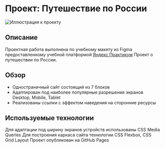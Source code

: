 # Проект: Путешествие по России
![Иллюстрация к проекту](https://github.com/zanuda-elen/russian-travel/main/images/header-logo.svg)

## Описание

Проектная работа выполнена по учебному макету из Figma предоставленному учебной платформой [Яндекс Практикум](https://practicum.yandex.ru/)
Проект о путешествии по России.

## Обзор

* Одностраничный сайт состоящий из 7 блоков 
* Адаптирован под наиболее популярные разрешения экранов Desktop, Mobile, Tablet 
* Реализованы ссылки с эффектом наведения на сторонние ресурсы 


## Используемые технологии

Для адаптации под ширину экранов устройств использованы CSS Media Queries
Для построения каркаса сайта технологии CSS Flexbox, CSS Grid Layout
Проект опубликован на GitHub Pages 

